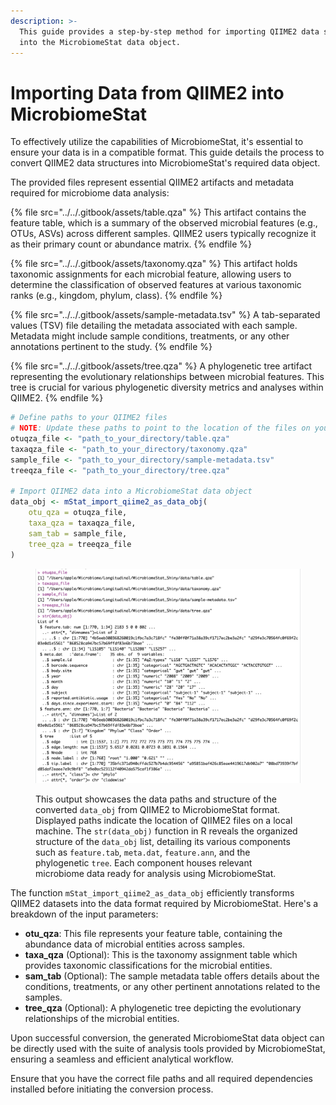 ```yaml
---
description: >-
  This guide provides a step-by-step method for importing QIIME2 data structures
  into the MicrobiomeStat data object.
---
```


# Importing Data from QIIME2 into MicrobiomeStat

To effectively utilize the capabilities of MicrobiomeStat, it's essential to ensure your data is in a compatible format. This guide details the process to convert QIIME2 data structures into MicrobiomeStat's required data object.

The provided files represent essential QIIME2 artifacts and metadata required for microbiome data analysis:

{% file src="../../.gitbook/assets/table.qza" %}
This artifact contains the feature table, which is a summary of the observed microbial features (e.g., OTUs, ASVs) across different samples. QIIME2 users typically recognize it as their primary count or abundance matrix.
{% endfile %}

{% file src="../../.gitbook/assets/taxonomy.qza" %}
This artifact holds taxonomic assignments for each microbial feature, allowing users to determine the classification of observed features at various taxonomic ranks (e.g., kingdom, phylum, class).
{% endfile %}

{% file src="../../.gitbook/assets/sample-metadata.tsv" %}
A tab-separated values (TSV) file detailing the metadata associated with each sample. Metadata might include sample conditions, treatments, or any other annotations pertinent to the study.
{% endfile %}

{% file src="../../.gitbook/assets/tree.qza" %}
A phylogenetic tree artifact representing the evolutionary relationships between microbial features. This tree is crucial for various phylogenetic diversity metrics and analyses within QIIME2.
{% endfile %}

```r
# Define paths to your QIIME2 files
# NOTE: Update these paths to point to the location of the files on your computer.
otuqza_file <- "path_to_your_directory/table.qza"
taxaqza_file <- "path_to_your_directory/taxonomy.qza"
sample_file <- "path_to_your_directory/sample-metadata.tsv"
treeqza_file <- "path_to_your_directory/tree.qza"

# Import QIIME2 data into a MicrobiomeStat data object
data_obj <- mStat_import_qiime2_as_data_obj(
    otu_qza = otuqza_file, 
    taxa_qza = taxaqza_file,
    sam_tab = sample_file, 
    tree_qza = treeqza_file
)
```

<figure><img src="../../.gitbook/assets/Screenshot 2023-10-10 at 11.35.49.png" alt=""><figcaption><p>This output showcases the data paths and structure of the converted <code>data_obj</code> from QIIME2 to MicrobiomeStat format. Displayed paths indicate the location of QIIME2 files on a local machine. The <code>str(data_obj)</code> function in R reveals the organized structure of the <code>data_obj</code> list, detailing its various components such as <code>feature.tab</code>, <code>meta.dat</code>, <code>feature.ann</code>, and the phylogenetic <code>tree</code>. Each component houses relevant microbiome data ready for analysis using MicrobiomeStat.</p></figcaption></figure>

The function `mStat_import_qiime2_as_data_obj` efficiently transforms QIIME2 datasets into the data format required by MicrobiomeStat. Here's a breakdown of the input parameters:

* **otu\_qza**: This file represents your feature table, containing the abundance data of microbial entities across samples.
* **taxa\_qza** (Optional): This is the taxonomy assignment table which provides taxonomic classifications for the microbial entities.
* **sam\_tab** (Optional): The sample metadata table offers details about the conditions, treatments, or any other pertinent annotations related to the samples.
* **tree\_qza** (Optional): A phylogenetic tree depicting the evolutionary relationships of the microbial entities.

Upon successful conversion, the generated MicrobiomeStat data object can be directly used with the suite of analysis tools provided by MicrobiomeStat, ensuring a seamless and efficient analytical workflow.

Ensure that you have the correct file paths and all required dependencies installed before initiating the conversion process.
